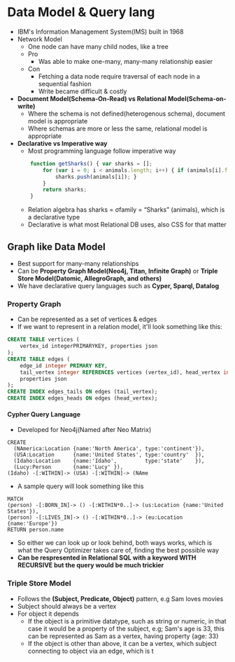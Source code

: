 # Data Model & Query lang

- IBM's Information Management System(IMS) built in 1968
- Network Model
    - One node can have many child nodes, like a tree
    - Pro
        - Was able to make one-many, many-many relationship easier
    - Con
        - Fetching a data node require traversal of each node in a sequential fashion
        - Write became difficult & costly
- **Document Model(Schema-On-Read) vs Relational Model(Schema-on-write)**
    - Where the schema is not defined(heterogenous schema), document model is appropriate
    - Where schemas are more or less the same, relational model is appropriate
- **Declarative vs Imperative way**
    - Most programming language follow imperative way
    ```javascript
        function getSharks() { var sharks = [];
            for (var i = 0; i < animals.length; i++) { if (animals[i].family === "Sharks") {
                sharks.push(animals[i]); }
            }
            return sharks; 
        }
    ```
    - Relation algebra has sharks = σfamily = “Sharks” (animals), which is a declarative type
    - Declarative is what most Relational DB uses, also CSS for that matter

## Graph like Data Model

- Best support for many-many relationships 
- Can be **Property Graph Model(Neo4j, Titan, Infinite Graph)** or **Triple Store Model(Datomic, AllegroGraph, and others)**
- We have declarative query languages such as **Cyper, Sparql, Datalog**

### Property Graph
- Can be represented as a set of vertices & edges
- If we want to represent in a relation model, it'll look something like this:
```SQL
CREATE TABLE vertices (
    vertex_id integerPRIMARYKEY, properties json
);
CREATE TABLE edges (
    edge_id integer PRIMARY KEY,
    tail_vertex integer REFERENCES vertices (vertex_id), head_vertex integer REFERENCES vertices (vertex_id), label text,
    properties json
);
CREATE INDEX edges_tails ON edges (tail_vertex);
CREATE INDEX edges_heads ON edges (head_vertex);
```

#### Cypher Query Language
- Developed for Neo4j(Named after Neo Matrix)
```
CREATE
  (NAmerica:Location {name:'North America', type:'continent'}),
  (USA:Location      {name:'United States', type:'country'  }),
  (Idaho:Location    {name:'Idaho',         type:'state'    }),
  (Lucy:Person       {name:'Lucy' }),
(Idaho) -[:WITHIN]-> (USA) -[:WITHIN]-> (NAme
```
- A sample query will look something like this
```
MATCH
(person) -[:BORN_IN]-> () -[:WITHIN*0..]-> (us:Location {name:'United States'}),
(person) -[:LIVES_IN]-> () -[:WITHIN*0..]-> (eu:Location {name:'Europe'}) 
RETURN person.name
```
- So either we can look up or look behind, both ways works, which is what the Query Optimizer takes care of, finding the best possible way
- **Can be respresented in Relational SQL with a keyword __WITH RECURSIVE__ but the query would be much trickier**

### Triple Store Model
- Follows the **(Subject, Predicate, Object)** pattern, e.g Sam loves movies
- Subject should always be a vertex
- For object it depends
    - If the object is a primitive datatype, such as string or numeric, in that case it would be a property of the subject, e.g; Sam's age is 33, this can be represented as Sam as a vertex, having property {age: 33}
    - If the object is other than above, it can be a vertex, which subject connecting to object via an edge, which is t


    
